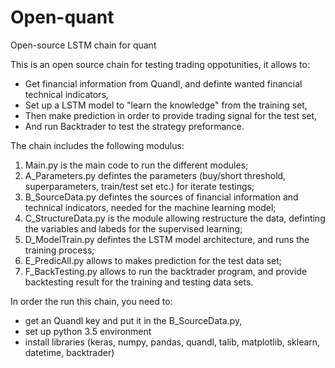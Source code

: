 # Open-quant
Open-source LSTM chain for quant

This is an open source chain for testing trading oppotunities, it allows to:
- Get financial information from Quandl, and definte wanted financial technical indicators,
- Set up a LSTM model to "learn the knowledge" from the training set,
- Then make prediction in order to provide trading signal for the test set,
- And run Backtrader to test the strategy preformance.

The chain includes the following modulus:
1) Main.py is the main code to run the different modules;
2) A_Parameters.py defintes the parameters (buy/short threshold, superparameters, train/test set etc.) for iterate testings;
3) B_SourceData.py defintes the sources of financial information and technical indicators, needed for the machine learning model;
4) C_StructureData.py is the module allowing restructure the data, definting the variables and labeds for the supervised learning;
5) D_ModelTrain.py defintes the LSTM model architecture, and runs the training process;
6) E_PredicAll.py allows to makes prediction for the test data set;
7) F_BackTesting.py allows to run the backtrader program, and provide backtesting result for the training and testing data sets.

In order the run this chain, you need to:
- get an Quandl key and put it in the B_SourceData.py,
- set up python 3.5 environment
- install libraries (keras, numpy, pandas, quandl, talib, matplotlib, sklearn, datetime, backtrader)
